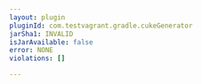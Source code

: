 ```yaml
---
layout: plugin
pluginId: com.testvagrant.gradle.cukeGenerator
jarSha1: INVALID
isJarAvailable: false
error: NONE
violations: []

---
```

